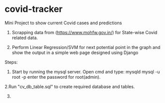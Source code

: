 # covid-tracker
Mini Project to show current Covid cases and predictions

1. Scrapping data from (https://www.mohfw.gov.in/) for State-wise Covid related data.

2. Perform Linear Regression/SVM for next potential point in the graph and show the output in a simple web page designed using Django


Steps:
1. Start by running the mysql server. Open cmd and type:
	mysqld
	mysql -u root -p
	enter the password for root(admin).

2.Run "cv_db_table.sql" to create required database and tables.

3. 